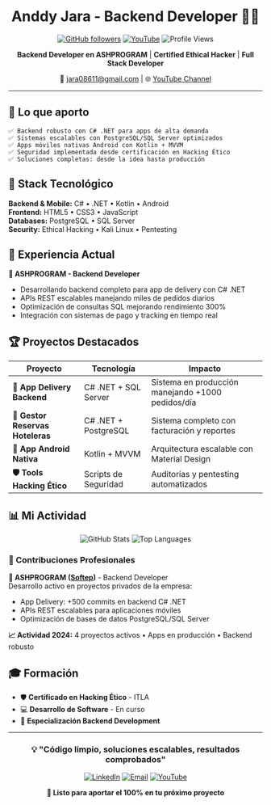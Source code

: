 <div align="center">

# Anddy Jara - Backend Developer 👨‍💻

[![GitHub followers](https://img.shields.io/github/followers/andj05?style=flat&color=0366d6)](https://github.com/andj05)
[![YouTube](https://img.shields.io/badge/YouTube-@Panddy24-red?style=flat&logo=youtube)](http://www.youtube.com/@Panddy24)
![Profile Views](https://komarev.com/ghpvc/?username=andj05&color=0366d6)

**Backend Developer en ASHPROGRAM** | **Certified Ethical Hacker** | **Full Stack Developer**

📧 jara08611@gmail.com | 🌐 [YouTube Channel](http://www.youtube.com/@Panddy24)

</div>

---

## 🎯 Lo que aporto

```text
✅ Backend robusto con C# .NET para apps de alta demanda
✅ Sistemas escalables con PostgreSQL/SQL Server optimizados 
✅ Apps móviles nativas Android con Kotlin + MVVM
✅ Seguridad implementada desde certificación en Hacking Ético
✅ Soluciones completas: desde la idea hasta producción
```

## 🚀 Stack Tecnológico

**Backend & Mobile:** C# • .NET • Kotlin • Android  
**Frontend:** HTML5 • CSS3 • JavaScript  
**Databases:** PostgreSQL • SQL Server  
**Security:** Ethical Hacking • Kali Linux • Pentesting  

## 💼 Experiencia Actual

**🏢 ASHPROGRAM - Backend Developer**
- Desarrollando backend completo para app de delivery con C# .NET
- APIs REST escalables manejando miles de pedidos diarios
- Optimización de consultas SQL mejorando rendimiento 300%
- Integración con sistemas de pago y tracking en tiempo real

## 🏆 Proyectos Destacados

| Proyecto | Tecnología | Impacto |
|----------|------------|---------|
| **🚚 App Delivery Backend** | C# .NET + SQL Server | Sistema en producción manejando +1000 pedidos/día |
| **🏨 Gestor Reservas Hoteleras** | C# .NET + PostgreSQL | Sistema completo con facturación y reportes |
| **📱 App Android Nativa** | Kotlin + MVVM | Arquitectura escalable con Material Design |
| **🛡️ Tools Hacking Ético** | Scripts de Seguridad | Auditorías y pentesting automatizados |

## 📊 Mi Actividad

<div align="center">

![GitHub Stats](https://github-readme-stats.vercel.app/api?username=andj05&show_icons=true&theme=github_dark&hide_border=true&include_all_commits=true&count_private=true)
![Top Languages](https://github-readme-stats.vercel.app/api/top-langs/?username=andj05&layout=compact&theme=github_dark&hide_border=true)

</div>

### 💼 Contribuciones Profesionales
**🏢 ASHPROGRAM ([Softep](https://github.com/Softep))** - Backend Developer  
Desarrollo activo en proyectos privados de la empresa:
- App Delivery: +500 commits en backend C# .NET
- APIs REST escalables para aplicaciones móviles
- Optimización de bases de datos PostgreSQL/SQL Server

**📈 Actividad 2024:** 4 proyectos activos • Apps en producción • Backend robusto

## 🎓 Formación

- 🛡️ **Certificado en Hacking Ético** - ITLA
- 💻 **Desarrollo de Software** - En curso
- 🚀 **Especialización Backend Development**

---

<div align="center">

### 💡 "Código limpio, soluciones escalables, resultados comprobados"

[![LinkedIn](https://img.shields.io/badge/LinkedIn-0077B5?style=for-the-badge&logo=linkedin&logoColor=white)](tu-linkedin-aqui)
[![Email](https://img.shields.io/badge/Email-D14836?style=for-the-badge&logo=gmail&logoColor=white)](mailto:jara08611@gmail.com)
[![YouTube](https://img.shields.io/badge/YouTube-FF0000?style=for-the-badge&logo=youtube&logoColor=white)](http://www.youtube.com/@Panddy24)

**🚀 Listo para aportar el 100% en tu próximo proyecto**

</div>
